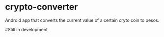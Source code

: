 # crypto-converter
Android app that converts the current value of a certain cryto coin to pesos.

#Still in development
